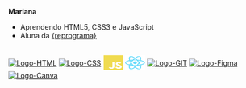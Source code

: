 **Mariana**

- Aprendendo HTML5, CSS3 e JavaScript
- Aluna da [{reprograma}](https://www.reprograma.com.br)
  
</div>
<div style="display: inline_block"><br>
  <a href="https://developer.mozilla.org/pt-BR/docs/Web/HTML"><abbr title="HTML5"><img align="center" alt="Logo-HTML" height="30" width="40" src="https://cdn.jsdelivr.net/gh/devicons/devicon/icons/html5/html5-original-wordmark.svg"></abbr></a>
  <a href="https://developer.mozilla.org/pt-BR/docs/Web/CSS"><abbr title="CSS3"><img align="center" alt="Logo-CSS" height="30" width="40" src="https://cdn.jsdelivr.net/gh/devicons/devicon/icons/css3/css3-original-wordmark.svg"></abbr></a>
  <a href="https://developer.mozilla.org/pt-BR/docs/Web/JavaScript"><abbr title="JavaScript"><img align="center" alt="Logo-Js" height="30" width="40" src="https://raw.githubusercontent.com/devicons/devicon/master/icons/javascript/javascript-plain.svg"></abbr></a>
  <a href="https://pt-br.reactjs.org/"><abbr title="React JS"><img align="center" alt="Logo-React" height="30" width="40" src="https://raw.githubusercontent.com/devicons/devicon/master/icons/react/react-original.svg"></abbr></a>
  <a href="https://git-scm.com/"><abbr title="GIT"><img align="center" alt="Logo-GIT" height="30" width="40" src="https://cdn.jsdelivr.net/gh/devicons/devicon/icons/git/git-original-wordmark.svg"></abbr></a>
  <a href="https://www.figma.com/"><abbr title="Figma"><img align="center" alt="Logo-Figma" height="30" width="40" src="https://cdn.jsdelivr.net/gh/devicons/devicon/icons/figma/figma-original.svg"></abbr></a>
  <a href="https://www.canva.com/"><abbr title="Canva"><img align="center" alt="Logo-Canva" height="30" width="40" src="https://cdn.jsdelivr.net/gh/devicons/devicon/icons/canva/canva-original.svg"></abbr></a>
</div>
